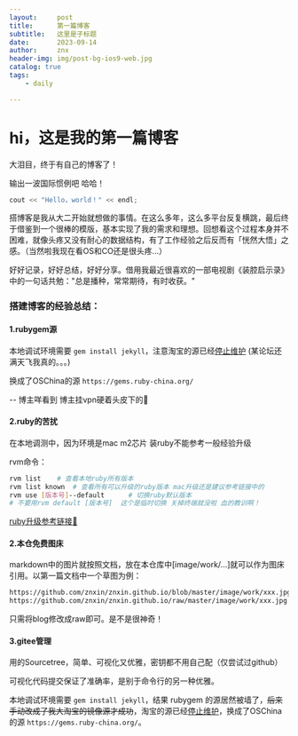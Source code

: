```yaml
---
layout:     post
title:      第一篇博客
subtitle:   这里是子标题
date:       2023-09-14
author:     znx
header-img: img/post-bg-ios9-web.jpg
catalog: true
tags:
    - daily

---
```


# hi，这是我的第一篇博客

大泪目，终于有自己的博客了！

输出一波国际惯例吧 哈哈！

```c++
cout << "Hello，world！" << endl;
```



搭博客是我从大二开始就想做的事情。在这么多年，这么多平台反复横跳，最后终于借鉴到一个很棒的模版，基本实现了我的需求和理想。回想看这个过程本身并不困难，就像头疼又没有耐心的数据结构，有了工作经验之后反而有「恍然大悟」之感。（当然啦我现在看OS和CO还是很头疼...）

好好记录，好好总结，好好分享。借用我最近很喜欢的一部电视剧《装腔启示录》中的一句话共勉："总是播种，常常期待，有时收获。"





### 搭建博客的经验总结：

#### 1.rubygem源

本地调试环境需要 `gem install jekyll`，注意淘宝的源已经[停止维护](https://gems.ruby-china.org/) (某论坛还满天飞我真的。。。)

换成了OSChina的源 `https://gems.ruby-china.org/`

-- 博主咩看到 博主挂vpn硬着头皮下的🤡

#### 2.ruby的苦扰

在本地调测中，因为环境是mac m2芯片 装ruby不能参考一般经验升级

rvm命令：

```bash
rvm list	# 查看本地ruby所有版本
rvm list known 	# 查看所有可以升级的ruby版本 mac升级还是建议参考链接中的
rvm use [版本号]--default		# 切换ruby默认版本
# 不要用rvm default [版本号] 	这个是临时切换 关掉终端就没啦 血的教训啊！
```

[ruby升级参考链接🔗](https://blog.csdn.net/poena/article/details/124742251)

#### 2.本仓免费图床

markdown中的图片就按照文档，放在本仓库中[image/work/...]就可以作为图床引用。以第一篇文档中一个草图为例：

```bash
https://github.com/znxin/znxin.github.io/blob/master/image/work/xxx.jpg # 图片仓内位置
https://github.com/znxin/znxin.github.io/raw/master/image/work/xxx.jpg # markdown文档中可以引用的格式
```

只需将blog修改成raw即可。是不是很神奇！

#### 3.gitee管理

用的Sourcetree，简单、可视化又优雅，密钥都不用自己配（仅尝试过github）

可视化代码提交保证了准确率，是别于命令行的另一种优雅。



本地调试环境需要 `gem install jekyll`，结果 rubygem 的源居然被墙了，~~后来手动改成了我大淘宝的镜像源才成功~~，淘宝的源已经[停止维护](https://gems.ruby-china.org/)，换成了OSChina的源 `https://gems.ruby-china.org/`。

